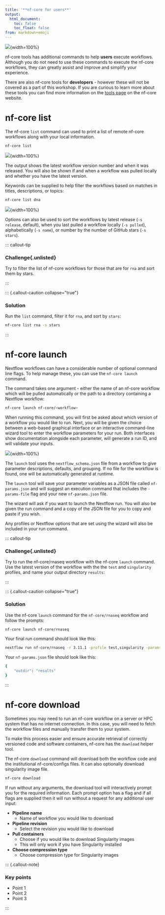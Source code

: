 ```yaml
---
title: '**nf-core for users**'
output:
  html_document:
    toc: false
    toc_float: false
from: markdown+emoji
---
```


![](../figs/1.2_nf-core.png){width=100%}

nf-core tools has additional commands to help **users** execute workflows. Although you do not need to use these commands to execute the nf-core workflows, they can greatly assist and improve and simplify your experience.

There are also nf-core tools for **developers** - however these will not be covered as a part of this workshop. If you are curious to learn more about these tools you can find more information on the [tools page](https://nf-co.re/tools/) on the nf-core website.

# nf-core list

The nf-core `list` command can used to print a list of remote nf-core workflows along with your local information.

```bash
nf-core list
```

![](../figs/1.4_nf-corelist.svg){width=100%}

The output shows the latest workflow version number and when it was released. You will also be shown if and when a workflow was pulled locally and whether you have the latest version.

Keywords can be supplied to help filter the workflows based on matches in titles, descriptions, or topics:

```bash
nf-core list dna
```

![](../figs/1.4_nf-corelist-dna.svg){width=100%}

Options can also be used to sort the workflows by latest release (`-s release`, default), when you last pulled a workflow locally (`-s pulled`), alphabetically (`-s name`), or number by the number of GitHub stars (`-s stars`).

::: callout-tip

### **Challenge**{.unlisted}

Try to filter the list of nf-core workflows for those that are for `rna` and sort them by stars.

:::

::: {.callout-caution collapse="true"}

### Solution

Run the `list` command, filter it for `rna`, and sort by `stars`:

```bash
nf-core list rna -s stars
```

:::

# nf-core launch

Nextflow workflows can have a considerable number of optional command line flags. To help manage these, you can use the `nf-core launch` command.

The command takes one argument - either the name of an nf-core workflow which will be pulled automatically or the path to a directory containing a Nextflow workflow:

```bash
nf-core launch nf-core/<workflow>
```

When running this command, you will first be asked about which version of a workflow you would like to run. Next, you will be given the choice between a web-based graphical interface or an interactive command-line wizard tool to enter the workflow parameters for your run. Both interfaces show documentation alongside each parameter, will generate a run ID, and will validate your inputs.

![](../figs/1.4_wizard.excalidraw.png){width=100%}

The `launch` tool uses the `nextflow_schema.json` file from a workflow to give parameter descriptions, defaults, and grouping. If no file for the workflow is found, one will be automatically generated at runtime.

The `launch` tool will save your parameter variables as a JSON file called `nf-params.json` and will suggest an execution command that includes the `-params-file` flag and your new `nf-params.json` file.

The wizard will ask if you want to launch the Nextflow run. You will also be given the run command and a copy of the JSON file for you to copy and paste if you wish.

Any profiles or Nextflow options that are set using the wizard will also be included in your run command.

::: callout-tip

### **Challenge**{.unlisted}

Try to run the nf-core/rnaseq workflow with the nf-core `launch` command. Use the latest version of the workflow with the the `test` and `singularity` profiles, and name your output directory `results`:

:::

::: {.callout-caution collapse="true"}

### Solution

Use the nf-core `launch` command for the `nf-core/rnaseq` workflow and follow the prompts:

```bash
nf-core launch nf-core/rnaseq
```

Your final run command should look like this:

```bash
nextflow run nf-core/rnaseq -r 3.11.1 -profile test,singularity -params-file nf-params.json
```

Your `nf-params.json` file should look like this:

```bash
{
    "outdir": "results"
}
```

:::

# nf-core download

Sometimes you may need to run an nf-core workflow on a server or HPC system that has no internet connection. In this case, you will need to fetch the workflow files and manually transfer them to your system.

To make this process easier and ensure accurate retrieval of correctly versioned code and software containers, nf-core has the `download` helper tool.

The nf-core `download` command will download both the workflow code and the institutional nf-core/configs files. It can also optionally download singularity image file.

```bash
nf-core download
```

If run without any arguments, the download tool will interactively prompt you for the required information. Each prompt option has a flag and if all flags are supplied then it will run without a request for any additional user input:

- **Pipeline name**
  - Name of workflow you would like to download
- **Pipeline revision**
  - Select the revision you would like to download
- **Pull containers**
  - Choose if you would like to download Singularity images
  - This will only work if you have Singularity installed
- **Choose compression type**
  - Choose compression type for Singularity images

::: {.callout-note}

### **Key points**

- Point 1
- Point 2
- Point 3

:::
